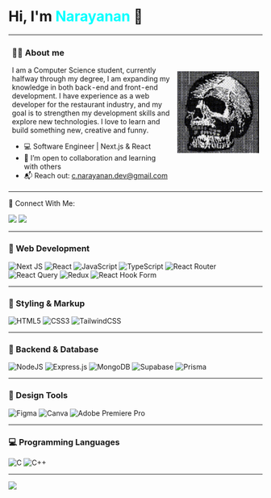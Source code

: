 <h1>Hi, I'm <span style="color:#00FFFF">Narayanan</span> 👋</h1>

<table>
  <tr>
    <td width="65%">

### 🧙‍♂️ About me

I am a Computer Science student, currently halfway through my degree, I am expanding my knowledge in both back-end and front-end development. I have experience as a web developer for the restaurant industry, and my goal is to strengthen my development skills and explore new technologies. I love to learn and build something new, creative and funny.

- 💻 Software Engineer | Next.js & React  
- 🤝 I’m open to collaboration and learning with others
- 📬 Reach out: [c.narayanan.dev@gmail.com](mailto:c.narayanan.dev@gmail.com)

</td>
    <td>

<!-- Your local or hosted GIF -->
<img src="assets/skull.gif" width="200" />

</td>
  </tr>
</table>
🔗 Connect With Me:
<p>
<a href="mailto:c.narayanan.dev@gmail.com"><img src="https://cdn.jsdelivr.net/npm/simple-icons@v9/icons/gmail.svg"/></a>
<a href="https://www.linkedin.com/in/narayanan-c"><img src="https://cdn.jsdelivr.net/npm/simple-icons@v9/icons/linkedin.svg"/></a>
</p>
  

---


### 🚀 Web Development

![Next JS](https://img.shields.io/badge/Next-black?style=for-the-badge&logo=next.js&logoColor=white) ![React](https://img.shields.io/badge/react-%2320232a.svg?style=for-the-badge&logo=react&logoColor=%2361DAFB) ![JavaScript](https://img.shields.io/badge/javascript-%23323330.svg?style=for-the-badge&logo=javascript&logoColor=%23F7DF1E) ![TypeScript](https://img.shields.io/badge/typescript-%23007ACC.svg?style=for-the-badge&logo=typescript&logoColor=white)  ![React Router](https://img.shields.io/badge/React_Router-CA4245?style=for-the-badge&logo=react-router&logoColor=white) ![React Query](https://img.shields.io/badge/-React%20Query-FF4154?style=for-the-badge&logo=react%20query&logoColor=white) ![Redux](https://img.shields.io/badge/redux-%23593d88.svg?style=for-the-badge&logo=redux&logoColor=white) ![React Hook Form](https://img.shields.io/badge/React%20Hook%20Form-%23EC5990.svg?style=for-the-badge&logo=reacthookform&logoColor=white)  

---

### 🎨 Styling & Markup

![HTML5](https://img.shields.io/badge/html5-%23E34F26.svg?style=for-the-badge&logo=html5&logoColor=white) ![CSS3](https://img.shields.io/badge/css3-%231572B6.svg?style=for-the-badge&logo=css3&logoColor=white) ![TailwindCSS](https://img.shields.io/badge/tailwindcss-%2338B2AC.svg?style=for-the-badge&logo=tailwind-css&logoColor=white)

---

### 🧠 Backend & Database

![NodeJS](https://img.shields.io/badge/node.js-6DA55F?style=for-the-badge&logo=node.js&logoColor=white)  ![Express.js](https://img.shields.io/badge/express.js-%23404d59.svg?style=for-the-badge&logo=express&logoColor=%2361DAFB)  ![MongoDB](https://img.shields.io/badge/MongoDB-%234ea94b.svg?style=for-the-badge&logo=mongodb&logoColor=white) ![Supabase](https://img.shields.io/badge/Supabase-3ECF8E?style=for-the-badge&logo=supabase&logoColor=white)  ![Prisma](https://img.shields.io/badge/Prisma-3982CE?style=for-the-badge&logo=Prisma&logoColor=white) 

---
### 🎨 Design Tools

![Figma](https://img.shields.io/badge/figma-%23F24E1E.svg?style=for-the-badge&logo=figma&logoColor=white)  ![Canva](https://img.shields.io/badge/Canva-%2300C4CC.svg?style=for-the-badge&logo=Canva&logoColor=white)  ![Adobe Premiere Pro](https://img.shields.io/badge/Adobe%20Premiere%20Pro-9999FF.svg?style=for-the-badge&logo=Adobe%20Premiere%20Pro&logoColor=white)

---
### 💻 Programming Languages

![C](https://img.shields.io/badge/c-%2300599C.svg?style=for-the-badge&logo=c&logoColor=white) ![C++](https://img.shields.io/badge/c++-%2300599C.svg?style=for-the-badge&logo=c%2B%2B&logoColor=white)  

---
[![](https://visitcount.itsvg.in/api?id=Narayanan-C&icon=1&color=12)](https://visitcount.itsvg.in)


